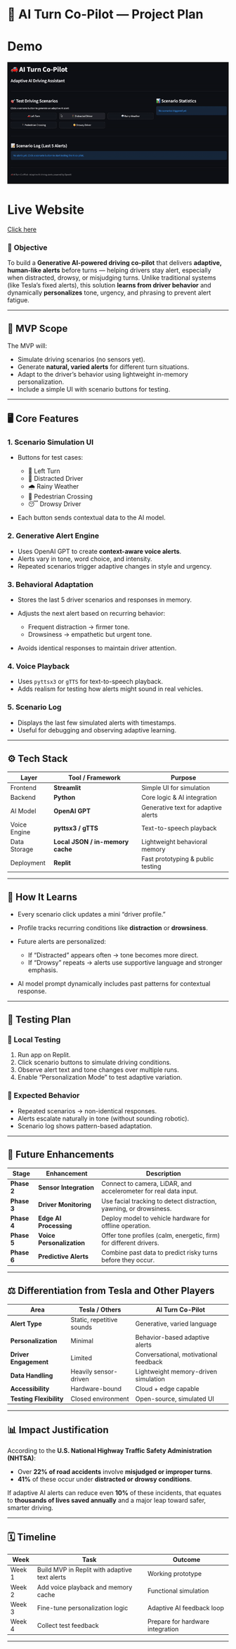 # 🚗 AI Turn Co-Pilot — Project Plan

# Demo
![Demo](./demo.gif)

# Live Website
[Click here](https://ai-turn-co-pilot-binajkhan.replit.app/)

### 🎯 **Objective**

To build a **Generative AI-powered driving co-pilot** that delivers **adaptive, human-like alerts** before turns — helping drivers stay alert, especially when distracted, drowsy, or misjudging turns.
Unlike traditional systems (like Tesla’s fixed alerts), this solution **learns from driver behavior** and dynamically **personalizes** tone, urgency, and phrasing to prevent alert fatigue.

---

## 🧩 **MVP Scope**

The MVP will:

* Simulate driving scenarios (no sensors yet).
* Generate **natural, varied alerts** for different turn situations.
* Adapt to the driver’s behavior using lightweight in-memory personalization.
* Include a simple UI with scenario buttons for testing.

---

## 🖥️ **Core Features**

### 1. **Scenario Simulation UI**

* Buttons for test cases:

  * 🚗 Left Turn
  * 🚦 Distracted Driver
  * 🌧️ Rainy Weather
  * 🚶 Pedestrian Crossing
  * 😴 Drowsy Driver
* Each button sends contextual data to the AI model.

### 2. **Generative Alert Engine**

* Uses OpenAI GPT to create **context-aware voice alerts**.
* Alerts vary in tone, word choice, and intensity.
* Repeated scenarios trigger adaptive changes in style and urgency.

### 3. **Behavioral Adaptation**

* Stores the last 5 driver scenarios and responses in memory.
* Adjusts the next alert based on recurring behavior:

  * Frequent distraction → firmer tone.
  * Drowsiness → empathetic but urgent tone.
* Avoids identical responses to maintain driver attention.

### 4. **Voice Playback**

* Uses `pyttsx3` or `gTTS` for text-to-speech playback.
* Adds realism for testing how alerts might sound in real vehicles.

### 5. **Scenario Log**

* Displays the last few simulated alerts with timestamps.
* Useful for debugging and observing adaptive learning.

---

## ⚙️ **Tech Stack**

| Layer        | Tool / Framework                 | Purpose                             |
| ------------ | -------------------------------- | ----------------------------------- |
| Frontend     | **Streamlit**                    | Simple UI for simulation            |
| Backend      | **Python**                       | Core logic & AI integration         |
| AI Model     | **OpenAI GPT**                   | Generative text for adaptive alerts |
| Voice Engine | **pyttsx3 / gTTS**               | Text-to-speech playback             |
| Data Storage | **Local JSON / in-memory cache** | Lightweight behavioral memory       |
| Deployment   | **Replit**                       | Fast prototyping & public testing   |

---

## 🧠 **How It Learns**

* Every scenario click updates a mini “driver profile.”
* Profile tracks recurring conditions like **distraction** or **drowsiness**.
* Future alerts are personalized:

  * If “Distracted” appears often → tone becomes more direct.
  * If “Drowsy” repeats → alerts use supportive language and stronger emphasis.
* AI model prompt dynamically includes past patterns for contextual response.

---

## 🧪 **Testing Plan**

### 🧍 Local Testing

1. Run app on Replit.
2. Click scenario buttons to simulate driving conditions.
3. Observe alert text and tone changes over multiple runs.
4. Enable “Personalization Mode” to test adaptive variation.

### 🧩 Expected Behavior

* Repeated scenarios → non-identical responses.
* Alerts escalate naturally in tone (without sounding robotic).
* Scenario log shows pattern-based adaptation.

---

## 🚀 **Future Enhancements**

| Stage       | Enhancement               | Description                                                        |
| ----------- | ------------------------- | ------------------------------------------------------------------ |
| **Phase 2** | **Sensor Integration**    | Connect to camera, LiDAR, and accelerometer for real data input.   |
| **Phase 3** | **Driver Monitoring**     | Use facial tracking to detect distraction, yawning, or drowsiness. |
| **Phase 4** | **Edge AI Processing**    | Deploy model to vehicle hardware for offline operation.            |
| **Phase 5** | **Voice Personalization** | Offer tone profiles (calm, energetic, firm) for different drivers. |
| **Phase 6** | **Predictive Alerts**     | Combine past data to predict risky turns before they occur.        |

---

## ⚖️ **Differentiation from Tesla and Other Players**

| Area                    | Tesla / Others            | AI Turn Co-Pilot                      |
| ----------------------- | ------------------------- | ------------------------------------- |
| **Alert Type**          | Static, repetitive sounds | Generative, varied language           |
| **Personalization**     | Minimal                   | Behavior-based adaptive alerts        |
| **Driver Engagement**   | Limited                   | Conversational, motivational feedback |
| **Data Handling**       | Heavily sensor-driven     | Lightweight memory-driven simulation  |
| **Accessibility**       | Hardware-bound            | Cloud + edge capable                  |
| **Testing Flexibility** | Closed environment        | Open-source, simulated UI             |

---

## 📊 **Impact Justification**

According to the **U.S. National Highway Traffic Safety Administration (NHTSA)**:

* Over **22% of road accidents** involve **misjudged or improper turns**.
* **41%** of these occur under **distracted or drowsy conditions**.

If adaptive AI alerts can reduce even **10%** of these incidents, that equates to **thousands of lives saved annually** and a major leap toward safer, smarter driving.

---

## 🗓️ **Timeline**

| Week   | Task                                          | Outcome                          |
| ------ | --------------------------------------------- | -------------------------------- |
| Week 1 | Build MVP in Replit with adaptive text alerts | Working prototype                |
| Week 2 | Add voice playback and memory cache           | Functional simulation            |
| Week 3 | Fine-tune personalization logic               | Adaptive AI feedback loop        |
| Week 4 | Collect test feedback                         | Prepare for hardware integration |

---
